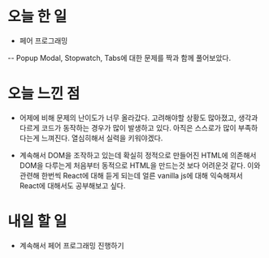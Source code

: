 # 오늘 한 일

- 페어 프로그래밍

-- Popup Modal, Stopwatch, Tabs에 대한 문제를 짝과 함께 풀어보았다.

# 오늘 느낀 점

- 어제에 비해 문제의 난이도가 너무 올라갔다. 고려해야할 상황도 많아졌고, 생각과 다르게 코드가 동작하는 경우가 많이 발생하고 있다. 아직은 스스로가 많이 부족하다는게 느껴진다. 열심히해서 실력을 키워야겠다.

- 계속해서 DOM을 조작하고 있는데 확실히 정적으로 만들어진 HTML에 의존해서 DOM을 다루는게 처음부터 동적으로 HTML을 만드는것 보다 어려운것 같다.
  이와 관련해 한번씩 React에 대해 듣게 되는데 얼른 vanilla js에 대해 익숙해져서 React에 대해서도 공부해보고 싶다.

# 내일 할 일

- 계속해서 페어 프로그래밍 진행하기
